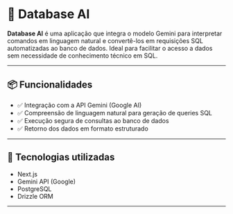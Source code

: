 # 🧠 Database AI

**Database AI** é uma aplicação que integra o modelo Gemini para interpretar comandos em linguagem natural e convertê-los em requisições SQL automatizadas ao banco de dados. Ideal para facilitar o acesso a dados sem necessidade de conhecimento técnico em SQL.

---

## 📦 Funcionalidades

- ✅ Integração com a API Gemini (Google AI)
- ✅ Compreensão de linguagem natural para geração de queries SQL
- ✅ Execução segura de consultas ao banco de dados
- ✅ Retorno dos dados em formato estruturado

---

## 🚀 Tecnologias utilizadas

- Next.js
- Gemini API (Google)
- PostgreSQL 
- Drizzle ORM

---



